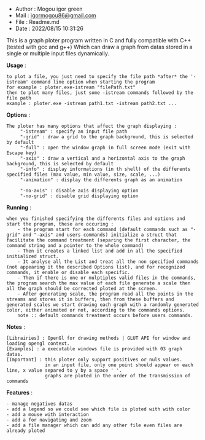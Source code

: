  * Author : Mogou igor green
 * Mail : igormogou86@gmail.com
 * File : Readme.md
 * Date : 2022/08/15 10:31:26

This is a graph ploter program written in C and fully compatible with C++ (tested with gcc and g++)
Which can draw a graph from datas stored in a single or multiple input files dynamically.


**Usage** : 
    
    to plot a file, you just need to specify the file path *after* the '-istream' command line option when starting the program
    for example : ploter.exe-istream "filePath.txt"
    then to plot many files, just some -istream commands followed by the file path
    example : ploter.exe -istream path1.txt -istream path2.txt ...


**Options** :

    The ploter has many options that affect the graph displaying : 
         "-istream" : specify an input file path
         "-grid" : draw a grid to the graph background, this is selected by default
         "-full" : open the window graph in full screen mode (exit with Escape key)
         "-axis" : draw a vertical and a horizontal axis to the graph background, this is selected by default
         "-info" : display informations (in th shell) of the differents specified files (max value, min value, size, scale, ...)
         "-animation" : display the differents graph as an animation 

         "-no-axis" : disable axis displaying option
         "-no-grid" : disable grid displaying option


**Running** :

    when you finished specifying the differents files and options and start the program, these are occuring :
        - the program start for each command (default commands such as "-grid" and "-axis" and users commands) initialize a struct that facilitate the command treatment (separing the first character, the command string and a pointer to the whole command)
        - Then it creates a linked list and add in all the specified initialized struct.  
        - It analyse all the List and treat all the non specified commands (not appearing it the described Options list), and for recognized commands, it enable or disable each specific.
        - Then if there is one or mulptiples valid files in the commands, the program search the max value of each file generate a scale then all the graph should be corrected ploted at the screen.
        - After generating scale, the program read all the points in the streams and stores it in buffers, then from these buffers and generated scales we start drawing each graph with a randomly generated color, either animated or not, according to the commands options.
        note :: default commands treatment occurs before users commands.


**Notes** :

    [Librairies] : OpenGl for drawing methods | GLUT API for window and loading opengl context.
    [Examples] : a executable windows file is provided with 03 graph datas.
    [Important] : this ploter only support positives or nuls values.
                  in an input file, only one point should appear on each line, x value separed to y by a space ' '.
                  graphs are ploted in the order of the transmission of commands

**Features** :

    - manage negatives datas
    - add a legend so we could see which file is ploted with with color
    - add a mouse with interaction
    - add a for navigating and zoom
    - add a file manager which can add any other file even files are already ploted
